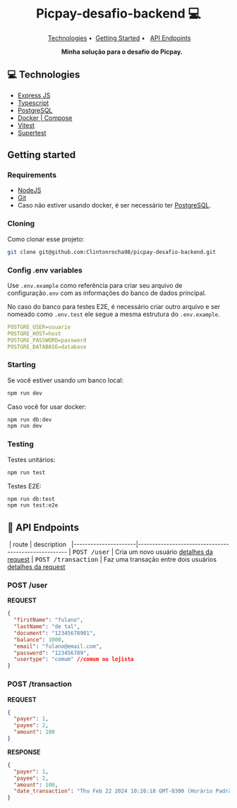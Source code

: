 <h1 align="center" style="font-weight: bold;">Picpay-desafio-backend 💻</h1>

<p align="center">
 <a href="#tech">Technologies</a> • 
 <a href="#started">Getting Started</a> • 
  <a href="#routes">API Endpoints</a>
</p>

<p align="center">
    <b>Minha solução para o desafio do Picpay.</b>
</p>

<h2 id="technologies">💻 Technologies</h2>

- [Express JS](https://expressjs.com)
- [Typescript](https://www.typescriptlang.org)
- [PostgreSQL](https://www.postgresql.org)
- [Docker | Compose](https://www.docker.com)
- [Vitest](https://vitest.dev)
- [Supertest](https://www.npmjs.com/package/supertest)

<h2 id="started">Getting started</h2>

<h3>Requirements</h3>

- [NodeJS](https://nodejs.org/en)
- [Git](https://git-scm.com)
- Caso não estiver usando docker, é ser necessário ter [PostgreSQL](https://www.postgresql.org).

<h3>Cloning</h3>

Como clonar esse projeto:

```bash
git clone git@github.com:Clintonrocha98/picpay-desafio-backend.git
```

<h3>Config .env variables</h2>

Use `.env.example` como referência para criar seu arquivo de configuração`.env` com as informações do banco de dados principal.

No caso do banco para testes E2E, é necessário criar outro arquivo e ser nomeado como `.env.test` ele segue a mesma estrutura do `.env.example`.

```yaml
POSTGRE_USER=usuario
POSTGRE_HOST=host
POSTGRE_PASSWORD=password
POSTGRE_DATABASE=database
```

<h3>Starting</h3>

Se você estiver usando um banco local:

```bash
npm run dev
```

Caso você for usar docker:

```bash
npm run db:dev
npm run dev
```

<h3>Testing</h3>

Testes unitários:

```bash
npm run test
```

Testes E2E:

```bash
npm run db:test
npm run test:e2e
```

<h2 id="routes">📍 API Endpoints</h2>

​
| route | description  
|----------------------|-----------------------------------------------------
| <kbd>POST /user</kbd> | Cria um novo usuário [detalhes da request](#post-user-detail)
| <kbd>POST /transaction</kbd> | Faz uma transação entre dois usuários [detalhes da request](#post-transaction-detail)

<h3 id="post-user-detail">POST /user</h3>

**REQUEST**

```json
{
  "firstName": "fulano",
  "lastName": "de tal",
  "document": "12345678901",
  "balance": 1000,
  "email": "fulano@email.com",
  "password": "123456789",
  "usertype": "comum" //comum ou lojista
}
```

<h3 id="post-transaction-detail">POST /transaction</h3>

**REQUEST**

```json
{
  "payer": 1,
  "payee": 2,
  "amount": 100
}
```

**RESPONSE**

```json
{
  "payer": 1,
  "payee": 2,
  "amount": 100,
  "date_transaction": "Thu Feb 22 2024 10:26:18 GMT-0300 (Horário Padrão de Brasília)"
}
```

